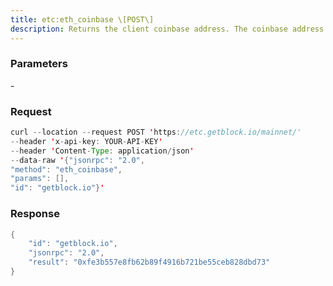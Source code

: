 ```yaml
---
title: etc:eth_coinbase \[POST\]
description: Returns the client coinbase address. The coinbase address is the accountto pay mining rewards to.To set a coinbase address, start Besu with the --miner-coinbase optionset to a valid Ethereum account address. You can get the Ethereumaccount address from a client such as MetaMask or Etherscan.
---
```


### Parameters


\-

### Request

``` java
curl --location --request POST 'https://etc.getblock.io/mainnet/' 
--header 'x-api-key: YOUR-API-KEY' 
--header 'Content-Type: application/json' 
--data-raw '{"jsonrpc": "2.0",
"method": "eth_coinbase",
"params": [],
"id": "getblock.io"}'
```

###  Response

``` java
{
    "id": "getblock.io",
    "jsonrpc": "2.0",
    "result": "0xfe3b557e8fb62b89f4916b721be55ceb828dbd73"
}
```

